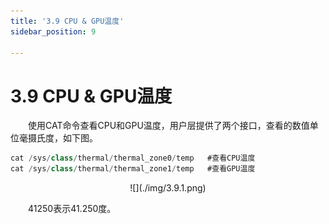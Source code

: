 ```yaml
---
title: '3.9 CPU & GPU温度'
sidebar_position: 9

---
```


# 3.9 CPU & GPU温度

&emsp;&emsp;使用CAT命令查看CPU和GPU温度，用户层提供了两个接口，查看的数值单位毫摄氏度，如下图。

```c#
cat /sys/class/thermal/thermal_zone0/temp	#查看CPU温度
cat /sys/class/thermal/thermal_zone1/temp	#查看GPU温度
```

<center>
![](./img/3.9.1.png)
</center>


&emsp;&emsp;41250表示41.250度。

